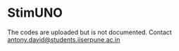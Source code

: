 # StimUNO
The codes are uploaded but is not documented.
Contact antony.david@students.iiserpune.ac.in
